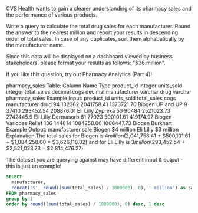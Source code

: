 CVS Health wants to gain a clearer understanding of its pharmacy sales and the performance of various products.

Write a query to calculate the total drug sales for each manufacturer. Round the answer to the nearest million and report your results in descending order of total sales. In case of any duplicates, sort them alphabetically by the manufacturer name.

Since this data will be displayed on a dashboard viewed by business stakeholders, please format your results as follows: "$36 million".

If you like this question, try out Pharmacy Analytics (Part 4)!

pharmacy_sales Table:
Column Name	Type
product_id	integer
units_sold	integer
total_sales	decimal
cogs	decimal
manufacturer	varchar
drug	varchar
pharmacy_sales Example Input:
product_id	units_sold	total_sales	cogs	manufacturer	drug
94	132362	2041758.41	1373721.70	Biogen	UP and UP
9	37410	293452.54	208876.01	Eli Lilly	Zyprexa
50	90484	2521023.73	2742445.9	Eli Lilly	Dermasorb
61	77023	500101.61	419174.97	Biogen	Varicose Relief
136	144814	1084258.00	1006447.73	Biogen	Burkhart
Example Output:
manufacturer	sale
Biogen	$4 million
Eli Lilly	$3 million
Explanation
The total sales for Biogen is $4 million ($2,041,758.41 + $500,101.61 + $1,084,258.00 = $3,626,118.02) and for Eli Lilly is $3 million ($293,452.54 + $2,521,023.73 = $2,814,476.27).

The dataset you are querying against may have different input & output - this is just an example!


```sql
SELECT
  manufacturer,
  concat('$', round((sum(total_sales) / 1000000), 0), ' million') as sale
FROM pharmacy_sales
group by 1
order by round((sum(total_sales) / 1000000), 0) desc, 1 desc
```